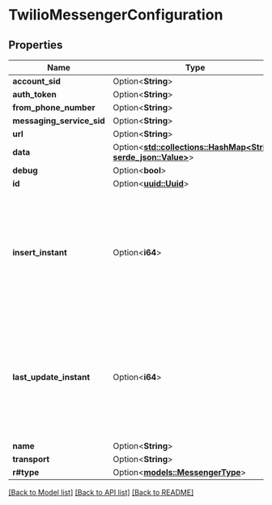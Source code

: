 # TwilioMessengerConfiguration

## Properties

Name | Type | Description | Notes
------------ | ------------- | ------------- | -------------
**account_sid** | Option<**String**> |  | [optional]
**auth_token** | Option<**String**> |  | [optional]
**from_phone_number** | Option<**String**> |  | [optional]
**messaging_service_sid** | Option<**String**> |  | [optional]
**url** | Option<**String**> |  | [optional]
**data** | Option<[**std::collections::HashMap<String, serde_json::Value>**](serde_json::Value.md)> |  | [optional]
**debug** | Option<**bool**> |  | [optional]
**id** | Option<[**uuid::Uuid**](uuid::Uuid.md)> |  | [optional]
**insert_instant** | Option<**i64**> | The number of milliseconds since the unix epoch: January 1, 1970 00:00:00 UTC. This value is always in UTC. | [optional]
**last_update_instant** | Option<**i64**> | The number of milliseconds since the unix epoch: January 1, 1970 00:00:00 UTC. This value is always in UTC. | [optional]
**name** | Option<**String**> |  | [optional]
**transport** | Option<**String**> |  | [optional]
**r#type** | Option<[**models::MessengerType**](MessengerType.md)> |  | [optional]

[[Back to Model list]](../README.md#documentation-for-models) [[Back to API list]](../README.md#documentation-for-api-endpoints) [[Back to README]](../README.md)



